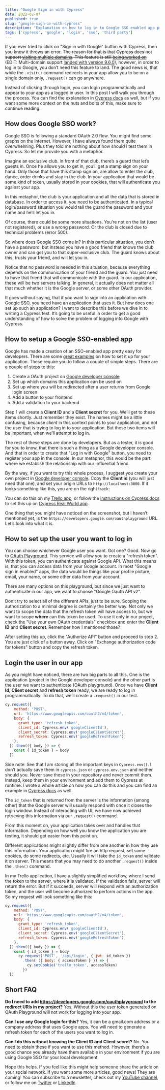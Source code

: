 ```yaml
---
title: "Google Sign in with Cypress"
date: 2022-02-07
published: true
slug: "google-sign-in-with-cypress"
description: "Explanation on how to log in to Google SSO enabled app programmatically and how does the process actually work."
tags: ['cypress', 'google', 'login', 'sso', 'third party']
---
```


If you ever tried to click on "Sign in with Google" button with Cypress, then you know it throws an error. ~~The reason for that is that Cypress does not support [visiting multiple domains](https://github.com/cypress-io/cypress/issues/944). This feature is still [being worked on](https://github.com/cypress-io/cypress/pull/20022)~~ (EDIT: Multi-domain support [landed with version 9.6.0](https://docs.cypress.io/guides/references/changelog#9-6-0)), however, in order to log in to Google, you don’t need this feature to land. The good news is, that while the `.visit()` command redirects in your app allow you to be on a single domain only, `.request()` can go anywhere.

Instead of clicking through login, you can login programmatically and appear to your app as a logged in user. In this post I will walk you through the process. You can find the explanation in [Cypress docs](https://docs.cypress.io/guides/testing-strategies/google-authentication) as well, but if you want some more context on the nuts and bolts of this, make sure to continue reading.

## How does Google SSO work?
Google SSO is following a standard OAuth 2.0 flow. You might find some graphs on the internet. However, I have always found them quite overwhelming. Plus they told me nothing about how should I test them in Cypress. So let me provide you with a metaphor.

Imagine an exclusive club. In front of that club, there’s a guard that let’s guests in. Once he allows you to get in, you’ll get a stamp sign on your hand. Only those that have this stamp sign on, are allow to enter the club, dance, order drinks and stay in the club. In your application that would be some kind of token, usually stored in your cookies, that will authenticate you against your app.

<v-img alt="Club metaphor for authentication" src="club.png" shadow="shadow-lg"></v-img>

In this metaphor, the club is your application and all the data that is stored in database. In order to access it, you need to be authenticated. In a typical login/password situation you would tell the guard the password and your name and he’ll let you in.

Of course, there could be some more situations. You’re not on the list (user not registered), or use a wrong password. Or the club is closed due to technical problems (error 500).

So where does Google SSO come in? In this particular situation, you don’t have a password, but instead you have a good friend that knows the club owner and can get you to that super-exclusive club. The guard knows about this, trusts your friend, and will let you in.

<v-img alt="Google authentication" src="google.png" shadow="shadow-lg"></v-img>

Notice that no password is needed in this situation, because everything depends on the communication of your friend and the guard. You just need to have that friend that will communicate with the guard. In our application, these will be two servers talking. In general, it actually does not matter all that much whether it is the Google server, or some other OAuth provider.

It goes without saying, that if you want to sign into an application with Google SSO, you need have an application that uses it. But how does one set up such an application? I want to describe this before we dive in to writing a Cypress test. It’s going to be useful in order to get a good understanding of how to solve the problem of logging into Google with Cypress.

## How to setup a Google SSO-enabled app
Google has made a creation of an SSO-enabled app pretty easy for developers. There are some [great examples](https://egghead.io/lessons/javascript-add-a-google-oauth-2-0-login-button-to-your-site) on how to set it up for your application. These require you to follow a couple of simple steps. There are a couple of steps to this:
1. Create a OAuth project on [Google developer console](https://console.developers.google.com/)
2. Set up which domains this application can be used on
3. Set up where you will be redirected after a user returns from Google login screen
4. Add a button to your frontend
5. Add a validation to your backend

Step 1 will create a **Client ID** and a **Client secret** for you. We’ll get to these items shortly. Just remember they exist.  The names might be a little confusing, because *client* in this context points to your application, and not the user that is trying to log in to your application. But these two items will be important, when we’ll attempt to log in.

The rest of these steps are done by developers. But as a tester, it is good for you to know, that there is such a thing as a Google developer console. And that in order to create that "Log in with Google" button, you need to register your app in the console. In our metaphor, this would be the part where we establish the relationship with our influential friend.

By the way, if you want to try this whole process, I suggest you create your own project in [Google developer console](https://console.developers.google.com/). Copy the **Client id** (you will just need that one), and set your origin URLs to `http://localhost:3000`. If it looks something like this, you are on the right track:

<v-img alt="Google developer console" src="console.png" shadow="shadow-lg"></v-img>

You can do this on my [Trello app](https://github.com/filiphric/trelloapp-vue-vite-ts), or follow the [instructions on Cypress docs](https://docs.cypress.io/guides/testing-strategies/google-authentication) to set this up on [Cypress Real World app](https://github.com/cypress-io/cypress-realworld-app). 

One thing that you might have noticed on the screenshot, but I haven’t mentioned yet, is the `https://developers.google.com/oauthplayground` URL. Let’s look into what it is.

## How to set up the user you want to log in
You can choose whichever Google user you want. Got one? Good. Now go to [OAuth Playground](https://developers.google.com/oauthplayground/). This service will allow you to create a "refresh token". With this token, you can authenticate against Google API. What this means is, that you can access data from your Google account. In most "Google sign in enabled" apps, the data would be things like your profile picture, email, your name, or some other data from your account.

There are many options on this playground, but since we just want to authenticate in our app, we want to choose "Google Oauth API v2".

<v-img alt="Google oauth playground scope" src="playground_api.png" shadow="shadow-lg"></v-img>

Don’t try to select all of the different APIs, just to be sure. Scoping the authorization to a minimal degree is certainly the better way. Not only we want to scope the data that the refresh token will have access to, but we want to scope **where** can this token be used. To use it only in our project, check the "Use your own OAuth credentials" checkbox and enter the **Client ID** and **Client secret**. Remember how I mentioned those?

<v-img alt="Google oauth configuration" src="playground_oauth.png" shadow="shadow-lg"></v-img>

After setting this up, click the "Authorize API" button and proceed to step 2. You are just click of a button away. Click on "Exchange authorization code for tokens" button and copy the refresh token.

<v-img alt="Exchange authorization code for tokens" src="playground_token.png" shadow="shadow-lg"></v-img>

## Login the user in our app
As you might have noticed, there are two big parts to all this. One is the application (project in the Google developer console) and the other part is the user we want to authenticate (OAuth playground). Once we have **Client Id**, **Client secret** and **refresh token** ready, we are ready to log in programmatically. To do that, we’ll create a `.request()` in our test.

```js
cy.request({
    method: 'POST',
    url: 'https://www.googleapis.com/oauth2/v4/token',
    body: {
      grant_type: 'refresh_token',
      client_id: Cypress.env('googleClientId'),
      client_secret: Cypress.env('googleClientSecret'),
      refresh_token: Cypress.env('googleRefreshToken'),
    },
  }).then(({ body }) => {
    const { id_token } = body
  })
```

Side note: See that I am storing all the important keys in `Cypress.env()`. I don’t actually save them in `cypress.json` or `cypress.env.json` and neither should you. Never save these in your repository and never commit them. Instead, keep them in your environment and add them to Cypress at runtime. <nuxt-link to="/create-a-configuration-plugin-in-cypress">I wrote a whole article</nuxt-link> on how you can do this and you can find an example in [Cypress docs](https://docs.cypress.io/guides/testing-strategies/google-authentication#Setting-Google-app-credentials-in-Cypress) as well.

The `id_token` that is returned from the server is the information (among other) that the Google server will usually respond with once it closes the login window. Instead of interacting with UI, we have now achieved retrieving this information via our `.request()` command.

From this moment on, your application takes over and handles that information. Depending on how well you know the application you are testing, it should get easier from this point on. 

Different applications might slightly differ from one another in how they use this information. Your application might fire an http request, set some cookies, do some redirects, etc. Usually it will take the `id_token` and validate it on server. This means that you may need to do another `.request()` inside the `.then()` command.

In my Trello application, I have a slightly simplified workflow, where I send the token to the server, where it is validated. If the validation fails, server will return the error. But if it succeeds, server will respond with an authorization token, and the user will become authorized to perform actions in the app. So my request will look something like this:

```js
cy.request({
    method: 'POST',
    url: 'https://www.googleapis.com/oauth2/v4/token',
    body: {
      grant_type: 'refresh_token',
      client_id: Cypress.env('googleClientId'),
      client_secret: Cypress.env('googleClientSecret'),
      refresh_token: Cypress.env('googleRefreshToken'),
    },
  }).then(({ body }) => {
    const { id_token } = body
      cy.request('POST', '/api/login', { jwt: id_token })
        .then( ({ body: { accessToken } }) => {
          cy.setCookie('trello_token', accessToken)
        })
  })
```

## Short FAQ
**Do I need to add https://developers.google.com/oauthplayground to the redirect URIs in my project?**
Yes. Without this the user token generated on OAuth Playground will not work for logging into your app.

**Can I use any Google login for this?**
Yes, it can be a gmail.com address or a company address that uses Google apps. You will need to generate a refresh token for each of the users you want to log in.

**Can I do this without knowing the Client ID and Client secret?**
No. You need to obtain these if you want to use this method. However, there’s a good chance you already have them available in your environment if you are using Google SSO for your local development.

Hope this helps. If you feel like this might help someone share the article on your social network. If you want some more articles, good news! They are coming! You can subscribe to a newsletter, check out my [YouTube channel](https://www.youtube.com/channel/UCDOCAVIhSh5VpJMEfdak1OA), or follow me on [Twitter](https://twitter.com/filip_hric/) or [LinkedIn](https://www.linkedin.com/in/filip-hric-11a5b1126/).
